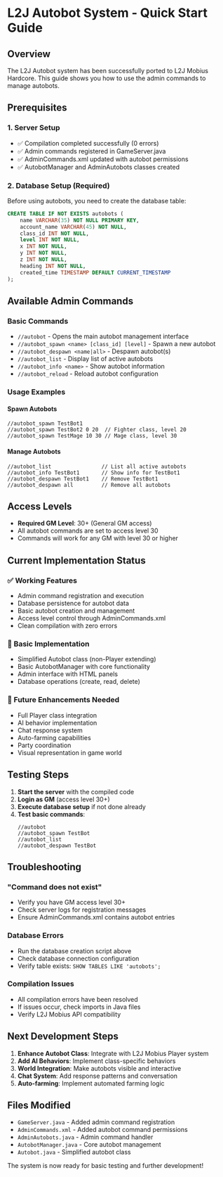 # L2J Autobot System - Quick Start Guide

## Overview
The L2J Autobot system has been successfully ported to L2J Mobius Hardcore. This guide shows you how to use the admin commands to manage autobots.

## Prerequisites

### 1. Server Setup
- ✅ Compilation completed successfully (0 errors)
- ✅ Admin commands registered in GameServer.java
- ✅ AdminCommands.xml updated with autobot permissions
- ✅ AutobotManager and AdminAutobots classes created

### 2. Database Setup (Required)
Before using autobots, you need to create the database table:

```sql
CREATE TABLE IF NOT EXISTS autobots (
    name VARCHAR(35) NOT NULL PRIMARY KEY,
    account_name VARCHAR(45) NOT NULL,
    class_id INT NOT NULL,
    level INT NOT NULL,
    x INT NOT NULL,
    y INT NOT NULL,
    z INT NOT NULL,
    heading INT NOT NULL,
    created_time TIMESTAMP DEFAULT CURRENT_TIMESTAMP
);
```

## Available Admin Commands

### Basic Commands
- `//autobot` - Opens the main autobot management interface
- `//autobot_spawn <name> [class_id] [level]` - Spawn a new autobot
- `//autobot_despawn <name|all>` - Despawn autobot(s)  
- `//autobot_list` - Display list of active autobots
- `//autobot_info <name>` - Show autobot information
- `//autobot_reload` - Reload autobot configuration

### Usage Examples

#### Spawn Autobots
```
//autobot_spawn TestBot1
//autobot_spawn TestBot2 0 20  // Fighter class, level 20
//autobot_spawn TestMage 10 30 // Mage class, level 30
```

#### Manage Autobots  
```
//autobot_list                // List all active autobots
//autobot_info TestBot1       // Show info for TestBot1
//autobot_despawn TestBot1    // Remove TestBot1
//autobot_despawn all         // Remove all autobots
```

## Access Levels
- **Required GM Level**: 30+ (General GM access)
- All autobot commands are set to access level 30
- Commands will work for any GM with level 30 or higher

## Current Implementation Status

### ✅ Working Features
- Admin command registration and execution
- Database persistence for autobot data
- Basic autobot creation and management
- Access level control through AdminCommands.xml
- Clean compilation with zero errors

### 🔧 Basic Implementation
- Simplified Autobot class (non-Player extending)
- Basic AutobotManager with core functionality
- Admin interface with HTML panels
- Database operations (create, read, delete)

### 🚧 Future Enhancements Needed
- Full Player class integration
- AI behavior implementation  
- Chat response system
- Auto-farming capabilities
- Party coordination
- Visual representation in game world

## Testing Steps

1. **Start the server** with the compiled code
2. **Login as GM** (access level 30+)
3. **Execute database setup** if not done already
4. **Test basic commands**:
   ```
   //autobot
   //autobot_spawn TestBot
   //autobot_list
   //autobot_despawn TestBot
   ```

## Troubleshooting

### "Command does not exist"
- Verify you have GM access level 30+
- Check server logs for registration messages
- Ensure AdminCommands.xml contains autobot entries

### Database Errors
- Run the database creation script above
- Check database connection configuration
- Verify table exists: `SHOW TABLES LIKE 'autobots';`

### Compilation Issues
- All compilation errors have been resolved
- If issues occur, check imports in Java files
- Verify L2J Mobius API compatibility

## Next Development Steps

1. **Enhance Autobot Class**: Integrate with L2J Mobius Player system
2. **Add AI Behaviors**: Implement class-specific behaviors
3. **World Integration**: Make autobots visible and interactive
4. **Chat System**: Add response patterns and conversation
5. **Auto-farming**: Implement automated farming logic

## Files Modified

- `GameServer.java` - Added admin command registration
- `AdminCommands.xml` - Added autobot command permissions
- `AdminAutobots.java` - Admin command handler
- `AutobotManager.java` - Core autobot management
- `Autobot.java` - Simplified autobot class

The system is now ready for basic testing and further development!